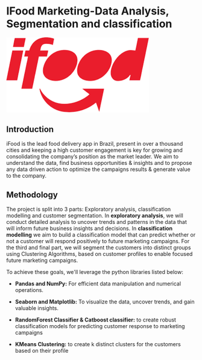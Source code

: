 # IFood Marketing-Data Analysis, Segmentation and classification

<img src="Images/Ifood.png" width="75%">

## Introduction
iFood is the lead food delivery app in Brazil, present in over a thousand cities and keeping a high customer engagement is key for growing and consolidating the company’s position as the market leader. We aim to understand the data, find business opportunities & insights and to propose any data driven action to optimize the campaigns results & generate value to the company. 

## Methodology
The project is split into 3 parts: Exploratory analysis, classification modelling and customer segmentation. In **exploratory analysis**, we will conduct detailed analysis to uncover trends and patterns in the data that will inform  future business insights and decisions. In **classification modelling** we aim to build a classification model that can predict whether or not a customer will respond positively to future marketing campaigns. For the third and final part, we will segment the customers into distinct groups using Clustering Algorithms, based on customer profiles to enable focused future marketing campaigns.

To achieve these goals, we'll leverage the python libraries listed below:
  - **Pandas and NumPy:** For efficient data manipulation and numerical operations.

  - **Seaborn and Matplotlib:** To visualize the data, uncover trends, and gain valuable insights.

  - **RandomForest Classifier & Catboost classifier:** to create robust classification models for predicting customer response to marketing campaigns

  - **KMeans Clustering:** to create k distinct clusters for the customers based on their profile




